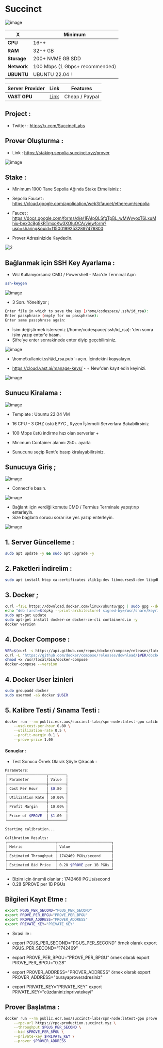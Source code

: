 # Succinct

![image](https://github.com/user-attachments/assets/85502801-4f54-4aab-a94f-704cea8107c8)


| X        | Minimum              |
|------------------|----------------------------|
| **CPU**          | 16++ |
| **RAM**          | 32++ GB                   |
| **Storage**      | 200+ NVME GB SDD                   |
| **Network**      | 100 Mbps (1 Gbps+ recommended) |
| **UBUNTU**      | UBUNTU 22.04 ! |


| Server Provider        | Link              | Features |
|------------------|----------------------------|----------------------------|
| **VAST GPU**          | [Link](https://cloud.vast.ai/?ref_id=228932) | Cheap / Paypal |

## Project : 
- Twitter : https://x.com/SuccinctLabs

## Prover Oluşturma : 

- Link : https://staking.sepolia.succinct.xyz/prover

![image](https://github.com/user-attachments/assets/ca94337f-dc0f-4c25-856a-b1aac3840375)

## Stake : 

- Minimum 1000 Tane Sepolia Ağında Stake Etmelisiniz : 

- Sepolia Faucet : https://cloud.google.com/application/web3/faucet/ethereum/sepolia
- Faucet : https://docs.google.com/forms/d/e/1FAIpQLSfgTpBL_wMWyyoxT6LxuMhiu-bex0cBg9kRTmxoKw3XOluOCA/viewform?usp=sharing&ouid=115001992532897479800 
- Prover Adresinizide Kaydedin.

![2](https://github.com/user-attachments/assets/ce2252fb-e74b-413c-91dd-7741d3382373)


## Bağlanmak için SSH Key Ayarlama : 

- Wsl Kullanıyorsanız CMD / Powershell - Mac'de Terminal Açın
```bash
ssh-keygen
```

![image](https://github.com/user-attachments/assets/ec8c9bac-3397-40da-ac0d-70bcb985a360)

- 3 Soru Yöneltiyor ; 
```bash
Enter file in which to save the key (/home/codespace/.ssh/id_rsa):
Enter passphrase (empty for no passphrase):
Enter same passphrase again: 
```
- İsim değiştirmek isterseniz (/home/codespace/.ssh/id_rsa): 'den sonra isim yazıp enter'e basın.
- Şifre'ye enter sonrakinede enter diyip geçebilirsiniz.

![image](https://github.com/user-attachments/assets/6e944f73-120c-44e1-9d29-d220352d9594)

- \home\kullanici\.ssh\id_rsa.pub 'ı açın. İçindekini kopyalayın.

-  https://cloud.vast.ai/manage-keys/ - + New'den kayıt edin keyinizi.

![image](https://github.com/user-attachments/assets/3a15ce26-341b-4ca9-8a7a-47d1cd3b927c)


## Sunucu Kiralama : 

![image](https://github.com/user-attachments/assets/5fbb7dcd-ab59-4d63-9bc4-a3b1ec89b2a5)

- Template : Ubuntu 22.04 VM
- 16 CPU - 3 GHZ üstü EPYC , Ryzen İşlemcili Serverlara Bakabilirsiniz
- 100 Mbps üstü indirme hızı olan serverlar +
- Minimum Container alanını 250+ ayarla

- Sunucunu seçip Rent'e basıp kiralayabilirsiniz.

## Sunucuya Giriş ; 

![image](https://github.com/user-attachments/assets/38947105-2719-420d-9d6e-8a87b718d10b)

- Connect'e basın.

![image](https://github.com/user-attachments/assets/cbba0796-733e-4b2b-9c7f-219cc1c69d55)

- Bağlantı için verdiği komutu CMD / Termius Terminale yapıştırıp enterleyin.
- Size bağlantı sorusu sorar ise yes yazıp enterleyin.

![image](https://github.com/user-attachments/assets/e3a37172-f583-4bfe-b5b0-fba98c42b0de)


## 1. Server Güncelleme : 

```bash
sudo apt update -y && sudo apt upgrade -y
```
## 2. Paketleri İndirelim :

```bash
sudo apt install htop ca-certificates zlib1g-dev libncurses5-dev libgdbm-dev libnss3-dev tmux iptables curl nvme-cli git wget make jq libleveldb-dev build-essential pkg-config ncdu tar clang bsdmainutils lsb-release libssl-dev libreadline-dev libffi-dev jq gcc screen file nano btop unzip lz4 -y
```

## 3. Docker ; 

```bash
curl -fsSL https://download.docker.com/linux/ubuntu/gpg | sudo gpg --dearmor -o /usr/share/keyrings/docker-archive-keyring.gpg
echo "deb [arch=$(dpkg --print-architecture) signed-by=/usr/share/keyrings/docker-archive-keyring.gpg] https://download.docker.com/linux/ubuntu $(lsb_release -cs) stable" | sudo tee /etc/apt/sources.list.d/docker.list > /dev/null
sudo apt-get update
sudo apt-get install docker-ce docker-ce-cli containerd.io -y
docker version
```

## 4. Docker Compose : 

```bash
VER=$(curl -s https://api.github.com/repos/docker/compose/releases/latest | grep tag_name | cut -d '"' -f 4)
curl -L "https://github.com/docker/compose/releases/download/$VER/docker-compose-$(uname -s)-$(uname -m)" -o /usr/local/bin/docker-compose
chmod +x /usr/local/bin/docker-compose
docker-compose --version
```

## 4. Docker User İzinleri

```bash
sudo groupadd docker
sudo usermod -aG docker $USER
```

## 5. Kalibre Testi / Sınama Testi : 

```bash
docker run --rm public.ecr.aws/succinct-labs/spn-node:latest-gpu calibrate \
    --usd-cost-per-hour 0.80 \
    --utilization-rate 0.5 \
    --profit-margin 0.1 \
    --prove-price 1.00
```

#### Sonuçlar : 

- Test Sonucu Örnek Olarak Şöyle Çıkacak : 
```bash
Parameters:
┌──────────────────┬────────┐
│ Parameter        │ Value  │
├──────────────────┼────────┤
│ Cost Per Hour    │ $0.80  │
├──────────────────┼────────┤
│ Utilization Rate │ 50.00% │
├──────────────────┼────────┤
│ Profit Margin    │ 10.00% │
├──────────────────┼────────┤
│ Price of $PROVE  │ $1.00  │
└──────────────────┴────────┘

Starting calibration...

Calibration Results:
┌──────────────────────┬─────────────────────────┐
│ Metric               │ Value                   │
├──────────────────────┼─────────────────────────┤
│ Estimated Throughput │ 1742469 PGUs/second     │
├──────────────────────┼─────────────────────────┤
│ Estimated Bid Price  │ 0.28 $PROVE per 1B PGUs │
└──────────────────────┴─────────────────────────┘
```

- Bizim için önemli olanlar : 1742469 PGUs/second
- 0.28 $PROVE per 1B PGUs 

## Bilgileri Kayıt Etme : 
```bash
export PGUS_PER_SECOND="PGUS_PER_SECOND"
export PROVE_PER_BPGU="PROVE_PER_BPGU"
export PROVER_ADDRESS="PROVER_ADDRESS"
export PRIVATE_KEY="PRIVATE_KEY"
```

- Sırasi ile : 

- export PGUS_PER_SECOND="PGUS_PER_SECOND" örnek olarak export PGUS_PER_SECOND="1742469"
- export PROVE_PER_BPGU="PROVE_PER_BPGU" örnek olarak export PROVE_PER_BPGU="0.28"
- export PROVER_ADDRESS="PROVER_ADDRESS" örnek olarak export PROVER_ADDRESS="burayaproveradresiniz"
- export PRIVATE_KEY="PRIVATE_KEY" export PRIVATE_KEY="cüzdaninizinprivatekeyi"

## Prover Başlatma : 
```bash
docker run --rm public.ecr.aws/succinct-labs/spn-node:latest-gpu prove \
    --rpc-url https://rpc-production.succinct.xyz \
    --throughput $PGUS_PER_SECOND \
    --bid $PROVE_PER_BPGU \
    --private-key $PRIVATE_KEY \
    --prover $PROVER_ADDRESS
```
